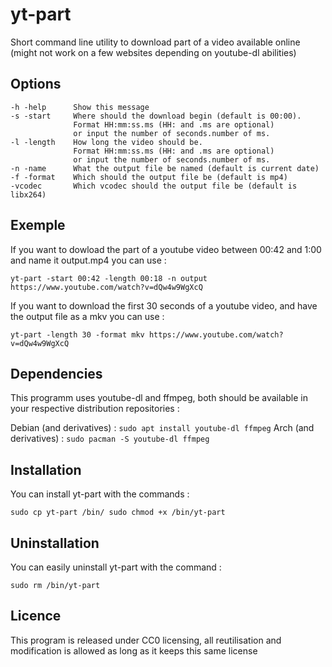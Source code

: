 # yt-part
Short command line utility to download part of a video available online (might not work on a few websites depending on youtube-dl abilities)

## Options

    -h -help      Show this message   
    -s -start     Where should the download begin (default is 00:00).
                  Format HH:mm:ss.ms (HH: and .ms are optional)
                  or input the number of seconds.number of ms.   
    -l -length    How long the video should be.
                  Format HH:mm:ss.ms (HH: and .ms are optional)
                  or input the number of seconds.number of ms.   
    -n -name      What the output file be named (default is current date)   
    -f -format    Which should the output file be (default is mp4)  
    -vcodec       Which vcodec should the output file be (default is libx264)

## Exemple

If you want to dowload the part of a youtube video between 00:42 and 1:00 and name it output.mp4 you can use :  

`yt-part -start 00:42 -length 00:18 -n output https://www.youtube.com/watch?v=dQw4w9WgXcQ`  

If you want to download the first 30 seconds of a youtube video, and have the output file as a mkv you can use :  

`yt-part -length 30 -format mkv https://www.youtube.com/watch?v=dQw4w9WgXcQ`

## Dependencies

This programm uses youtube-dl and ffmpeg, both should be available in your respective distribution repositories :

Debian (and derivatives) : `sudo apt install youtube-dl ffmpeg`
Arch (and derivatives) : `sudo pacman -S youtube-dl ffmpeg`

## Installation

You can install yt-part with the commands :

`sudo cp yt-part /bin/
sudo chmod +x /bin/yt-part`

## Uninstallation

You can easily uninstall yt-part with the command :

`sudo rm /bin/yt-part`

## Licence

This program is released under CC0 licensing, all reutilisation and modification is allowed as long as it keeps this same license
